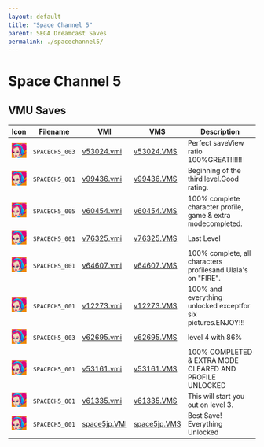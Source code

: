 ```yaml
---
layout: default
title: "Space Channel 5"
parent: SEGA Dreamcast Saves
permalink: ./spacechannel5/
---
```

# Space Channel 5

## VMU Saves

| Icon | Filename | VMI | VMS | Description |
|------|----------|-----|-----|-------------|
| ![Space Channel 5](../icons/SPACECH5_003.GIF) | `SPACECH5_003` | [v53024.vmi](v53024.vmi) | [v53024.VMS](v53024.VMS) | Perfect saveView ratio 100%GREAT!!!!!!  |
| ![Space Channel 5](../icons/SPACECH5_001.GIF) | `SPACECH5_001` | [v99436.vmi](v99436.vmi) | [v99436.VMS](v99436.VMS) | Beginning of the third level.Good rating.  |
| ![Space Channel 5](../icons/SPACECH5_005.GIF) | `SPACECH5_005` | [v60454.vmi](v60454.vmi) | [v60454.VMS](v60454.VMS) | 100% complete character profile, game & extra modecompleted.  |
| ![Space Channel 5](../icons/SPACECH5_001.GIF) | `SPACECH5_001` | [v76325.vmi](v76325.vmi) | [v76325.VMS](v76325.VMS) | Last Level   |
| ![Space Channel 5](../icons/SPACECH5_001.GIF) | `SPACECH5_001` | [v64607.vmi](v64607.vmi) | [v64607.VMS](v64607.VMS) | 100% complete, all characters profilesand Ulala's on "FIRE".   |
| ![Space Channel 5](../icons/SPACECH5_001.GIF) | `SPACECH5_001` | [v12273.vmi](v12273.vmi) | [v12273.VMS](v12273.VMS) | 100% and everything unlocked exceptfor six pictures.ENJOY!!!  |
| ![Space Channel 5](../icons/SPACECH5_003.GIF) | `SPACECH5_003` | [v62695.vmi](v62695.vmi) | [v62695.VMS](v62695.VMS) | level 4 with 86%  |
| ![Space Channel 5](../icons/SPACECH5_001.GIF) | `SPACECH5_001` | [v53161.vmi](v53161.vmi) | [v53161.VMS](v53161.VMS) | 100% COMPLETED & EXTRA MODE CLEARED AND PROFILE UNLOCKED  |
| ![Space Channel 5](../icons/SPACECH5_001.GIF) | `SPACECH5_001` | [v61335.vmi](v61335.vmi) | [v61335.VMS](v61335.VMS) | This will start you out on level 3.  |
| ![Space Channel 5](../icons/SPACECH5_001.GIF) | `SPACECH5_001` | [space5jp.VMI](space5jp.VMI) | [space5jp.VMS](space5jp.VMS) | Best Save! Everything Unlocked |
